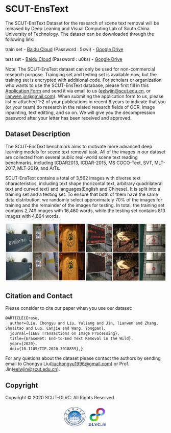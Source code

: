 # SCUT-EnsText

The SCUT-EnsText Dataset for the research of scene text removal will be released by Deep Leaning and Visual Computing Lab of South China University of Technology. The dataset can be downloaded through the following link:

train set - [Baidu Cloud](https://pan.baidu.com/s/1BMVEbis2uL06hSlx-Vd0KA) (Password : 5xwi) - [Google Drive](https://drive.google.com/file/d/1eATARbG9Va2ObqQWCt63z8dF0ngVTYVQ/view?usp=sharing)

test set - [Baidu Cloud](https://pan.baidu.com/s/102wsQqHykwmZdqyI786RcQ) (Password : u0ks)   - [Google Drive](https://drive.google.com/file/d/1AF2_CxxOo-1ZIFkHj_UzIEvG0HeJqUzj/view?usp=sharing)

Note: The SCUT-EnsText dataset can only be used for non-commercial research purpose. Trainging set and testing set is available now, but the training set is encrypted with additional code. For scholars or organization who wants to use the SCUT-EnsText database, please first fill in this [Application Form](https://github.com/HCIILAB/SCUT-EnsText/blob/master/Application_Form/Application_Form_for_Using_SCUT-EnsText_2020.doc) and send it via email to us (eelwjin@scut.edu.cn, or lianwen.jin@gmail.com). When submiting the application form to us, please list or attached 1-2 of your publications in recent 6 years to indicate that you (or your team) do research in the related research fields of OCR, image inpainting, text editting, and so on.  We will give you the decompression password after your letter has been received and approved. 

## Dataset Description
The SCUT-EnsText benchmark aims to motivate more advanced deep learning models for scene text removal task. All of the images in our dataset are collected from several public real-world scene text reading benchmarks, including ICDAR2013, ICDAR-2015, MS COCO-Text, SVT, MLT-2017, MLT-2019, and ArTs.

SCUT-EnsText contains a total of 3,562 images with diverse text characteristics, including text shape (horizontal text, arbitrary quadrilateral text and curved text) and languages(English and Chinese). It is split into a training set and a testing set. To ensure that both of them have the same data distribution, we randomly select approximately 70% of the images for training and the remainder of the images for testing. In total, the training set contains 2,749 images with 16,460 words, while the testing set contains 813 images with 4,864 words.

![image](./images/1.jpg)

## Citation and Contact

Please consider to cite our paper when you use our dataset:
```
@ARTICLE{Erase,
  author={Liu, Chongyu and Liu, Yuliang and Jin, lianwen and Zhang, Shuaitao and Luo, Canjie and Wang, Yongpan},
  journal={IEEE Transactions on Image Processing}, 
  title={EraseNet: End-to-End Text Removal in the Wild}, 
  year={2020},
  doi={10.1109/TIP.2020.3018859},}
```
For any quetions about the dataset please contact the authors by sending email to Chongyu Liu([liuchongyu1996@gmail.com](mailto:liuchongyu1996@gmail.com)) or Prof. Jin([eelwjin@scut.edu.cn](mailto:eelwjin@scut.edu.cn)).

## Copyright

Copyright © 2020 SCUT-DLVC. All Rights Reserved.

<p align="center">
    <img src="./images/scut-dlvc.jpeg" alt="Sample"  width="150" height="75">
    <p align="center">
        <em></em>
    </p>
</p>

